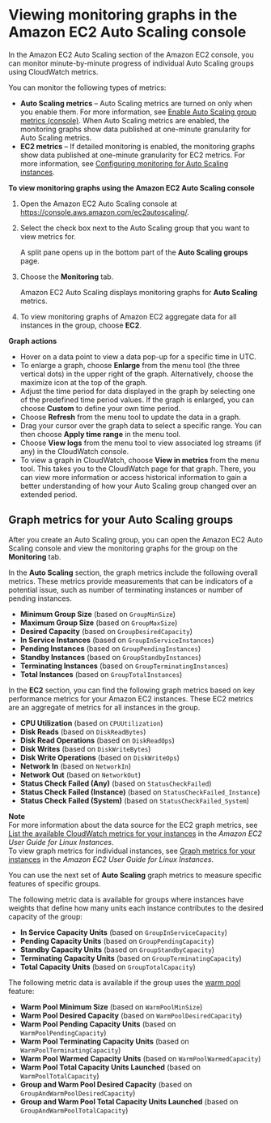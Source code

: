# Viewing monitoring graphs in the Amazon EC2 Auto Scaling console<a name="viewing-monitoring-graphs"></a>

In the Amazon EC2 Auto Scaling section of the Amazon EC2 console, you can monitor minute\-by\-minute progress of individual Auto Scaling groups using CloudWatch metrics\. 

You can monitor the following types of metrics: 
+ **Auto Scaling metrics** – Auto Scaling metrics are turned on only when you enable them\. For more information, see [Enable Auto Scaling group metrics \(console\)](as-instance-monitoring.md#as-enable-group-metrics)\. When Auto Scaling metrics are enabled, the monitoring graphs show data published at one\-minute granularity for Auto Scaling metrics\.
+ **EC2 metrics** – If detailed monitoring is enabled, the monitoring graphs show data published at one\-minute granularity for EC2 metrics\. For more information, see [Configuring monitoring for Auto Scaling instances](enable-as-instance-metrics.md)\. 

**To view monitoring graphs using the Amazon EC2 Auto Scaling console**

1. Open the Amazon EC2 Auto Scaling console at [https://console\.aws\.amazon\.com/ec2autoscaling/](https://console.aws.amazon.com/ec2autoscaling/)\.

1. Select the check box next to the Auto Scaling group that you want to view metrics for\. 

   A split pane opens up in the bottom part of the **Auto Scaling groups** page\.

1. Choose the **Monitoring** tab\.

   Amazon EC2 Auto Scaling displays monitoring graphs for **Auto Scaling** metrics\.

1. To view monitoring graphs of Amazon EC2 aggregate data for all instances in the group, choose **EC2**\. 

 **Graph actions** 
+ Hover on a data point to view a data pop\-up for a specific time in UTC\. 
+ To enlarge a graph, choose **Enlarge** from the menu tool \(the three vertical dots\) in the upper right of the graph\. Alternatively, choose the maximize icon at the top of the graph\.
+ Adjust the time period for data displayed in the graph by selecting one of the predefined time period values\. If the graph is enlarged, you can choose **Custom** to define your own time period\.
+ Choose **Refresh** from the menu tool to update the data in a graph\.
+ Drag your cursor over the graph data to select a specific range\. You can then choose **Apply time range** in the menu tool\.
+ Choose **View logs** from the menu tool to view associated log streams \(if any\) in the CloudWatch console\.
+ To view a graph in CloudWatch, choose **View in metrics** from the menu tool\. This takes you to the CloudWatch page for that graph\. There, you can view more information or access historical information to gain a better understanding of how your Auto Scaling group changed over an extended period\. 

## Graph metrics for your Auto Scaling groups<a name="graph-metrics"></a>

After you create an Auto Scaling group, you can open the Amazon EC2 Auto Scaling console and view the monitoring graphs for the group on the **Monitoring** tab\. 

In the **Auto Scaling** section, the graph metrics include the following overall metrics\. These metrics provide measurements that can be indicators of a potential issue, such as number of terminating instances or number of pending instances\.
+ **Minimum Group Size** \(based on `GroupMinSize`\)
+ **Maximum Group Size** \(based on `GroupMaxSize`\)
+ **Desired Capacity** \(based on `GroupDesiredCapacity`\)
+ **In Service Instances** \(based on `GroupInServiceInstances`\)
+ **Pending Instances** \(based on `GroupPendingInstances`\)
+ **Standby Instances** \(based on `GroupStandbyInstances`\)
+ **Terminating Instances** \(based on `GroupTerminatingInstances`\)
+ **Total Instances** \(based on `GroupTotalInstances`\)

In the **EC2** section, you can find the following graph metrics based on key performance metrics for your Amazon EC2 instances\. These EC2 metrics are an aggregate of metrics for all instances in the group\.
+ **CPU Utilization** \(based on `CPUUtilization`\)
+ **Disk Reads** \(based on `DiskReadBytes`\)
+ **Disk Read Operations** \(based on `DiskReadOps`\)
+ **Disk Writes** \(based on `DiskWriteBytes`\)
+ **Disk Write Operations** \(based on `DiskWriteOps`\)
+ **Network In** \(based on `NetworkIn`\)
+ **Network Out** \(based on `NetworkOut`\)
+ **Status Check Failed \(Any\)** \(based on `StatusCheckFailed`\)
+ **Status Check Failed \(Instance\)** \(based on `StatusCheckFailed_Instance`\)
+ **Status Check Failed \(System\)** \(based on `StatusCheckFailed_System`\)

**Note**  
For more information about the data source for the EC2 graph metrics, see [List the available CloudWatch metrics for your instances](https://docs.aws.amazon.com/AWSEC2/latest/UserGuide/viewing_metrics_with_cloudwatch.html) in the *Amazon EC2 User Guide for Linux Instances*\.   
To view graph metrics for individual instances, see [Graph metrics for your instances](https://docs.aws.amazon.com/AWSEC2/latest/UserGuide/graphs-in-the-aws-management-console.html) in the *Amazon EC2 User Guide for Linux Instances*\. 

You can use the next set of **Auto Scaling** graph metrics to measure specific features of specific groups\.

The following metric data is available for groups where instances have weights that define how many units each instance contributes to the desired capacity of the group:
+ **In Service Capacity Units** \(based on `GroupInServiceCapacity`\)
+ **Pending Capacity Units** \(based on `GroupPendingCapacity`\)
+ **Standby Capacity Units** \(based on `GroupStandbyCapacity`\)
+ **Terminating Capacity Units** \(based on `GroupTerminatingCapacity`\)
+ **Total Capacity Units** \(based on `GroupTotalCapacity`\)

The following metric data is available if the group uses the [warm pool](ec2-auto-scaling-warm-pools.md) feature:
+ **Warm Pool Minimum Size** \(based on `WarmPoolMinSize`\)
+ **Warm Pool Desired Capacity** \(based on `WarmPoolDesiredCapacity`\)
+ **Warm Pool Pending Capacity Units** \(based on `WarmPoolPendingCapacity`\)
+ **Warm Pool Terminating Capacity Units** \(based on `WarmPoolTerminatingCapacity`\)
+ **Warm Pool Warmed Capacity Units** \(based on `WarmPoolWarmedCapacity`\)
+ **Warm Pool Total Capacity Units Launched** \(based on `WarmPoolTotalCapacity`\)
+ **Group and Warm Pool Desired Capacity** \(based on `GroupAndWarmPoolDesiredCapacity`\)
+ **Group and Warm Pool Total Capacity Units Launched** \(based on `GroupAndWarmPoolTotalCapacity`\)